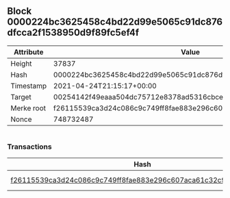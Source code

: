 ## Block 0000224bc3625458c4bd22d99e5065c91dc876dfcca2f1538950d9f89fc5ef4f

Attribute | Value
--- | ---
Height | 37837
Hash | 0000224bc3625458c4bd22d99e5065c91dc876dfcca2f1538950d9f89fc5ef4f
Timestamp | 2021-04-24T21:15:17+00:00
Target | 00254142f49eaaa504dc75712e8378ad5316cbcead634704b3734b6271167cc4
Merke root | f26115539ca3d24c086c9c749ff8fae883e296c607aca61c32c986dd7bfb085f
Nonce | 748732487

```

```

### Transactions

Hash | Amount
--- | ---
[f26115539ca3d24c086c9c749ff8fae883e296c607aca61c32c986dd7bfb085f](f26115539ca3d24c086c9c749ff8fae883e296c607aca61c32c986dd7bfb085f.md) | 10.00000000 SKEPTI 

